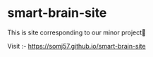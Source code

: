# smart-brain-site
This is site corresponding to our minor project🚀

Visit :- https://somj57.github.io/smart-brain-site
